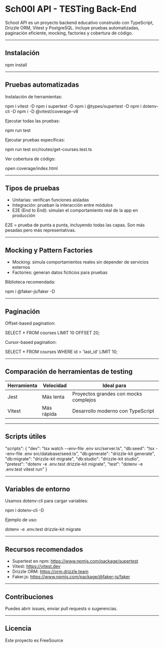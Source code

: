 # Sch00l API - TESTing Back-End

School API es un proyecto backend educativo construido con TypeScript, Drizzle ORM, Vitest y PostgreSQL. Incluye pruebas automatizadas, paginación eficiente, mocking, factories y cobertura de código.

------------------------------------------------------------

## Instalación

npm install

------------------------------------------------------------

## Pruebas automatizadas

Instalación de herramientas:

npm i vitest -D
npm i supertest -D
npm i @types/supertest -D
npm i dotenv-cli -D
npm i -D @vitest/coverage-v8

Ejecutar todas las pruebas:

npm run test

Ejecutar pruebas específicas:

npm run test src/routes/get-courses.test.ts

Ver cobertura de código:

open coverage/index.html

------------------------------------------------------------

## Tipos de pruebas

- Unitarias: verifican funciones aisladas
- Integración: prueban la interacción entre módulos
- E2E (End to End): simulan el comportamiento real de la app en producción

E2E = prueba de punta a punta, incluyendo todas las capas. Son más pesadas pero más representativas.

------------------------------------------------------------

## Mocking y Pattern Factories

- Mocking: simula comportamientos reales sin depender de servicios externos
- Factories: generan datos ficticios para pruebas

Biblioteca recomendada:

npm i @faker-js/faker -D

------------------------------------------------------------

## Paginación

Offset-based pagination:

SELECT * FROM courses LIMIT 10 OFFSET 20;

Cursor-based pagination:

SELECT * FROM courses WHERE id > 'last_id' LIMIT 10;

------------------------------------------------------------

## Comparación de herramientas de testing

Herramienta   | Velocidad   | Ideal para
--------------|-------------|-------------------------------
Jest          | Más lenta   | Proyectos grandes con mocks complejos
Vitest        | Más rápida  | Desarrollo moderno con TypeScript

------------------------------------------------------------

## Scripts útiles

"scripts": {
  "dev": "tsx watch --env-file .env src/server.ts",
  "db:seed": "tsx --env-file .env src/database/seed.ts",
  "db:generate": "drizzle-kit generate",
  "db:migrate": "drizzle-kit migrate",
  "db:studio": "drizzle-kit studio",
  "pretest": "dotenv -e .env.test drizzle-kit migrate",
  "test": "dotenv -e .env.test vitest run"
}

------------------------------------------------------------

## Variables de entorno

Usamos dotenv-cli para cargar variables:

npm i dotenv-cli -D

Ejemplo de uso:

dotenv -e .env.test drizzle-kit migrate

------------------------------------------------------------

## Recursos recomendados

- Supertest en npm: https://www.npmjs.com/package/supertest
- Vitest: https://vitest.dev
- Drizzle ORM: https://orm.drizzle.team
- Faker.js: https://www.npmjs.com/package/@faker-js/faker

------------------------------------------------------------

## Contribuciones

Puedes abrir issues, enviar pull requests o sugerencias.

------------------------------------------------------------

## Licencia

Este proyecto es FreeSource
